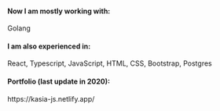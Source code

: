 
<h4 align="left">Now I am mostly working with: </h4>
<p>Golang</p> 
<h4 align="left">I am also experienced in:</h4>
<p align="left"> 
<p> React, Typescript, JavaScript, HTML, CSS, Bootstrap, Postgres </p>

<h4 align="left">Portfolio (last update in 2020): </h4>
https://kasia-js.netlify.app/
